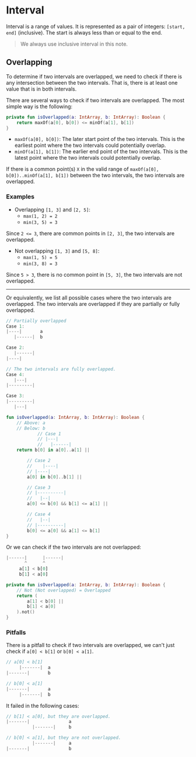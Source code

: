 # Interval

Interval is a range of values. It is represented as a pair of integers: `[start, end]` (inclusive). The start is always less than or equal to the end.

> We always use inclusive interval in this note.

## Overlapping
To determine if two intervals are overlapped, we need to check if there is any intersection between the two intervals. That is, there is at least one value that is in both intervals.

There are several ways to check if two intervals are overlapped. The most simple way is the following:
```kotlin
private fun isOverlapped(a: IntArray, b: IntArray): Boolean {
    return maxOf(a[0], b[0]) <= minOf(a[1], b[1])
}
```

* `maxOf(a[0], b[0])`: The later start point of the two intervals. This is the earliest point where the two intervals could potentially overlap.
* `minOf(a[1], b[1])`: The earlier end point of the two intervals. This is the latest point where the two intervals could potentially overlap.

If there is a common point(s) `X` in the valid range of `maxOf(a[0], b[0])..minOf(a[1], b[1])` between the two intervals, the two intervals are overlapped.

### Examples
* Overlapping `[1, 3]` and `[2, 5]`:
    * `max(1, 2) = 2`
    * `min(3, 5) = 3`

Since `2 <= 3`, there are common points in `[2, 3]`, the two intervals are overlapped.

* Not overlapping `[1, 3]` and `[5, 8]`:
    * `max(1, 5) = 5`
    * `min(3, 8) = 3`

Since `5 > 3`, there is no common point in `[5, 3]`, the two intervals are not overlapped.

----
Or equivalently, we list all possible cases where the two intervals are overlapped. The two intervals are overlapped if they are partially or fully overlapped.
```js
// Partially overlapped
Case 1:
|----|       a
   |------|  b

Case 2:
   |------|
|----|

// The two intervals are fully overlapped.
Case 4:
   |---|
|---------|

Case 3:
|---------|
   |---|
```

```kotlin
fun isOverlapped(a: IntArray, b: IntArray): Boolean {
    // Above: a
    // Below: b
            // Case 1
            // |---|
            //   |------|
    return b[0] in a[0]..a[1] ||

        // Case 2
        //    |----|
        // |----|
        a[0] in b[0]..b[1] ||

        // Case 3
        // |----------|
        //   |--|
        a[0] <= b[0] && b[1] <= a[1] ||

        // Case 4
        //   |--|
        // |----------|
        b[0] <= a[0] && a[1] <= b[1]
}
```

Or we can check if the two intervals are not overlapped:
```js
|------|      |------|       
       ^      ^
     a[1] < b[0]  
     b[1] < a[0]
```
```kotlin
private fun isOverlapped(a: IntArray, b: IntArray): Boolean {
    // Not (Not overlapped) = Overlapped
    return (
        a[1] < b[0] ||
        b[1] < a[0]
    ).not()
}
```

### Pitfalls
There is a pitfall to check if two intervals are overlapped, we can't just check if `a[0] < b[1]` or `b[0] < a[1]`.

```js
// a[0] < b[1]
     |-------|  a
|-------|       b

// b[0] < a[1]
|-------|       a
     |-------|  b
```

It failed in the following cases:
```js
// b[1] < a[0], but they are overlapped.
|-------|               a
          |-------|     b

// b[0] < a[1], but they are not overlapped.
          |-------|     a
|-------|               b
```